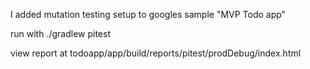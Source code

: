 I added mutation testing setup to googles sample "MVP Todo app"

run with ./gradlew pitest

view report at todoapp/app/build/reports/pitest/prodDebug/index.html
